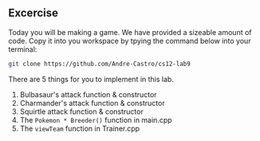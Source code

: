 Excercise
---
Today you will be making a game.
We have provided a sizeable amount of code.
Copy it into you workspace by tpying the command below into your terminal:

```bash
git clone https://github.com/Andre-Castro/cs12-lab9
```

There are 5 things for you to implement in this lab.
1. Bulbasaur's attack function & constructor
2. Charmander's attack function & constructor
3. Squirtle attack function & constructor
4. The `Pokemon * Breeder()` function in main.cpp
5. The `viewTeam` function in Trainer.cpp


